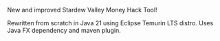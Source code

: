 New and improved Stardew Valley Money Hack Tool! 

Rewritten from scratch in Java 21 using Eclipse Temurin LTS distro. Uses Java FX dependency and maven plugin.
